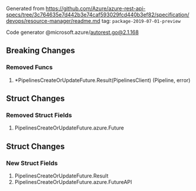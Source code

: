 Generated from https://github.com/Azure/azure-rest-api-specs/tree/3c764635e7d442b3e74caf593029fcd440b3ef82/specification/devops/resource-manager/readme.md tag: `package-2019-07-01-preview`

Code generator @microsoft.azure/autorest.go@2.1.168

## Breaking Changes

### Removed Funcs

1. *PipelinesCreateOrUpdateFuture.Result(PipelinesClient) (Pipeline, error)

## Struct Changes

### Removed Struct Fields

1. PipelinesCreateOrUpdateFuture.azure.Future

## Struct Changes

### New Struct Fields

1. PipelinesCreateOrUpdateFuture.Result
1. PipelinesCreateOrUpdateFuture.azure.FutureAPI
